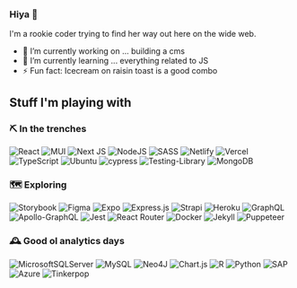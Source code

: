 ### Hiya 👋

I'm a rookie coder trying to find her way out here on the wide web.

- 🔭 I’m currently working on ... building a cms
- 🌱 I’m currently learning ... everything related to JS
- ⚡ Fun fact: Icecream on raisin toast is a good combo

## Stuff I'm playing with

### ⛏️ In the trenches
![React](https://img.shields.io/badge/React-%2320232a.svg?style=flat&for-the-badge&logo=react&logoColor=%2361DAFB)
![MUI](https://img.shields.io/badge/MUI-%230081CB.svg?style=flat&logo=mui&logoColor=white)
![Next JS](https://img.shields.io/badge/Next-black?style=flat&logo=next.js&logoColor=white)
![NodeJS](https://img.shields.io/badge/Node.js-6DA55F?style=flat&logo=node.js&logoColor=white)
![SASS](https://img.shields.io/badge/SASS-hotpink.svg?style=flat&logo=SASS&logoColor=white)
![Netlify](https://img.shields.io/badge/Netlify-%23000000.svg?style=flat&logo=netlify&logoColor=#00C7B7)
![Vercel](https://img.shields.io/badge/Vercel-%23000000.svg?style=flat&logo=vercel&logoColor=white)
![TypeScript](https://img.shields.io/badge/Typescript-%23007ACC.svg?style=flat&logo=typescript&logoColor=white)
![Ubuntu](https://img.shields.io/badge/Ubuntu-E95420?style=flat&logo=ubuntu&logoColor=white)
![cypress](https://img.shields.io/badge/-Cypress-%23E5E5E5?style=flat&logo=cypress&logoColor=058a5e)
![Testing-Library](https://img.shields.io/badge/-TestingLibrary-%23E33332?style=flat&logo=testing-library&logoColor=white)
![MongoDB](https://img.shields.io/badge/MongoDB-%234ea94b.svg?style=flat&logo=mongodb&logoColor=white)

### 🗺️ Exploring
![Storybook](https://img.shields.io/badge/-Storybook-FF4785?style=flat&logo=storybook&logoColor=white)
![Figma](https://img.shields.io/badge/Figma-%23F24E1E.svg?style=flat&logo=figma&logoColor=white)
![Expo](https://img.shields.io/badge/Expo-1C1E24?style=flat&logo=expo&logoColor=#D04A37)
![Express.js](https://img.shields.io/badge/Express.js-%23404d59.svg?style=flat&logo=express&logoColor=%2361DAFB)
![Strapi](https://img.shields.io/badge/Strapi-%232E7EEA.svg?style=flat&logo=strapi&logoColor=white)
![Heroku](https://img.shields.io/badge/Heroku-%23430098.svg?style=flat&logo=heroku&logoColor=white)
![GraphQL](https://img.shields.io/badge/-GraphQL-E10098?style=flat&logo=graphql&logoColor=white)
![Apollo-GraphQL](https://img.shields.io/badge/-ApolloGraphQL-311C87?style=flat&logo=apollo-graphql)
![Jest](https://img.shields.io/badge/-Jest-%23C21325?style=flat&logo=jest&logoColor=white)
![React Router](https://img.shields.io/badge/React_Router-CA4245?style=flat&logo=react-router&logoColor=white)
![Docker](https://img.shields.io/badge/Docker-%230db7ed.svg?style=flat&logo=docker&logoColor=white)
![Jekyll](https://img.shields.io/badge/Jekyll-CC0000?style=flat&logo=jekyll&logoColor=white)
![Puppeteer](https://img.shields.io/badge/Puppeteer-40B5A4?style=flat&logo=puppeteer&logoColor=white)


### 🕰️ Good ol analytics days
![MicrosoftSQLServer](https://img.shields.io/badge/Microsoft%20SQL%20Server-CC2927?style=flat&logo=microsoft%20sql%20server&logoColor=white)
![MySQL](https://img.shields.io/badge/MySql-%2300f.svg?style=flat&logo=mysql&logoColor=white)
![Neo4J](https://img.shields.io/badge/Neo4j-008CC1?style=flat&logo=neo4j&logoColor=white)
![Chart.js](https://img.shields.io/badge/Chart.js-F5788D.svg?style=flat&logo=chart.js&logoColor=white)
![R](https://img.shields.io/badge/R-%23276DC3.svg?style=flat&logo=r&logoColor=white)
![Python](https://img.shields.io/badge/Python-3670A0?style=flat&logo=python&logoColor=ffdd54)
![SAP](https://img.shields.io/badge/SAP-0FAAFF?style=flat&logo=sap&logoColor=white)
![Azure](https://img.shields.io/badge/Azure-%230072C6.svg?style=flat&logo=microsoftazure&logoColor=white)
![Tinkerpop](https://img.shields.io/badge/Apache%20TinkerPop-brightgreen?style=flat)

